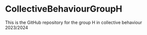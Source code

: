 # CollectiveBehaviourGroupH
This is the GitHub repository for the group H in collective behaviour 2023/2024
